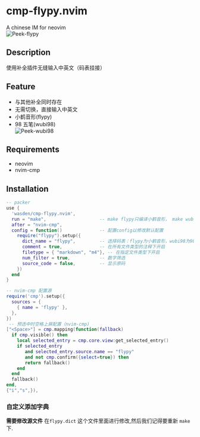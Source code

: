 # cmp-flypy.nvim

A chinese IM for neovim  
![Peek-flypy](https://user-images.githubusercontent.com/26076025/170810014-1192d292-2add-4070-b8b3-a5de8e676ae9.gif)

## Description

使用补全插件无缝输入中英文（码表挂接）

## Feature

- 与其他补全同时存在
- 无需切换，直接输入中英文
- 小鹤音形(flypy)
- 98 五笔(wubi98)  
  ![Peek-wubi98](https://user-images.githubusercontent.com/26076025/170859645-56a4c79e-e1af-4cb4-bd0a-bf79334bd221.gif)

## Requirements

- neovim
- nvim-cmp

## Installation

```lua
-- packer
use {
  'wasden/cmp-flypy.nvim',
  run = "make",                    -- make flypy只编译小鹤音形， make wubi98只编译98五笔， make或make all全编译
  after = "nvim-cmp",
  config = function()              -- 配置config以修改默认配置
    require("flypy").setup({
      dict_name = "flypy",         -- 选择码表：flypy为小鹤音形，wubi98为98五笔
      comment = true,              -- 在所有文件类型的注释下开启
      filetype = { "markdown", "m4"}, -- 在指定文件类型下开启
      num_filter = true,           -- 数字筛选
      source_code = false,         -- 显示原码
    })
  end
}

-- nvim-cmp 配置源
require('cmp').setup({
  sources = {
    { name = 'flypy' },
  },
})
 -- 预选中时空格上屏配置（nvim-cmp)
["<Space>"] = cmp.mapping(function(fallback)
  if cmp.visible() then
    local selected_entry = cmp.core.view:get_selected_entry()
    if selected_entry
       and selected_entry.source.name == "flypy"
       and not cmp.confirm({select=true}) then
       return fallback()
    end
  end
  fallback()
end,
{"i","s",}),
```

### 自定义添加字典

**需要修改源文件** 在`flypy.dict`
这个文件里面进行修改,然后我们记得要重新 `make` 下.
